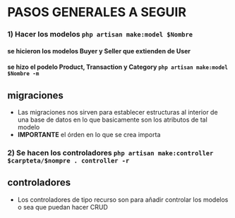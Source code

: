 # PASOS GENERALES A SEGUIR 

### 1) Hacer los modelos `php artisan make:model $Nombre` 
#### se hicieron los modelos Buyer y Seller que extienden de **User**
#### se hizo el podelo Product, Transaction y Category `php artisan make:model $Nombre -m` 

## migraciones 
- Las migraciones nos sirven para establecer estructuras al interior de una base de datos en lo que basicamente son los atributos de tal modelo 
- **IMPORTANTE** el órden en lo que se crea importa

### 2) Se hacen los controladores `php artisan make:controller $carpteta/$nompre . controller -r`
## controladores
- Los controladores de tipo recurso son para añadir controlar los modelos o sea que puedan hacer CRUD